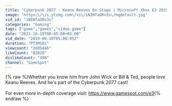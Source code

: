 ```yaml
---
title: "Cyberpunk 2077 - Keanu Reeves On Stage | Microsoft Xbox E3 2019"
image: "https:\/\/i.ytimg.com\/vi\/iNIHfaGRv3s\/hqdefault.jpg"
vid_id: "iNIHfaGRv3s"
categories: "Gaming"
tags: ["game","games","video game"]
date: "2021-10-19T08:45:08+03:00"
vid_date: "2019-06-10T05:00:05Z"
duration: "PT3M18S"
viewcount: "2605446"
likeCount: "82020"
dislikeCount: "498"
channel: "GameSpot"
---
```

{% raw %}Whether you know him from John Wick or Bill &amp; Ted, people love Keanu Reeves. And he's part of the Cyberpunk 2077 cast!<br /><br />For even more in-depth coverage visit: <a rel="nofollow" target="blank" href="https://www.gamespot.com/e3">https://www.gamespot.com/e3</a>{% endraw %}
